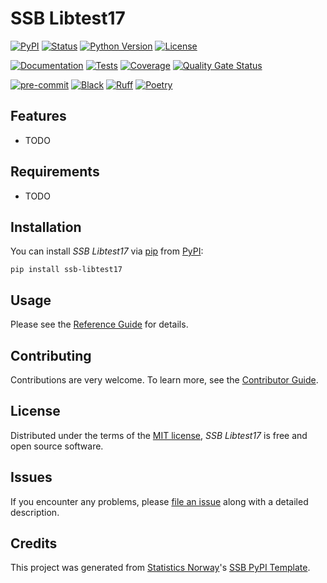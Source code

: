 # SSB Libtest17

[![PyPI](https://img.shields.io/pypi/v/ssb-libtest17.svg)][pypi status]
[![Status](https://img.shields.io/pypi/status/ssb-libtest17.svg)][pypi status]
[![Python Version](https://img.shields.io/pypi/pyversions/ssb-libtest17)][pypi status]
[![License](https://img.shields.io/pypi/l/ssb-libtest17)][license]

[![Documentation](https://github.com/statisticsnorway/ssb-libtest17/actions/workflows/docs.yml/badge.svg)][documentation]
[![Tests](https://github.com/statisticsnorway/ssb-libtest17/actions/workflows/tests.yml/badge.svg)][tests]
[![Coverage](https://sonarcloud.io/api/project_badges/measure?project=statisticsnorway_ssb-libtest17&metric=coverage)][sonarcov]
[![Quality Gate Status](https://sonarcloud.io/api/project_badges/measure?project=statisticsnorway_ssb-libtest17&metric=alert_status)][sonarquality]

[![pre-commit](https://img.shields.io/badge/pre--commit-enabled-brightgreen?logo=pre-commit&logoColor=white)][pre-commit]
[![Black](https://img.shields.io/badge/code%20style-black-000000.svg)][black]
[![Ruff](https://img.shields.io/endpoint?url=https://raw.githubusercontent.com/astral-sh/ruff/main/assets/badge/v2.json)](https://github.com/astral-sh/ruff)
[![Poetry](https://img.shields.io/endpoint?url=https://python-poetry.org/badge/v0.json)][poetry]

[pypi status]: https://pypi.org/project/ssb-libtest17/
[documentation]: https://statisticsnorway.github.io/ssb-libtest17
[tests]: https://github.com/statisticsnorway/ssb-libtest17/actions?workflow=Tests

[sonarcov]: https://sonarcloud.io/summary/overall?id=statisticsnorway_ssb-libtest17
[sonarquality]: https://sonarcloud.io/summary/overall?id=statisticsnorway_ssb-libtest17
[pre-commit]: https://github.com/pre-commit/pre-commit
[black]: https://github.com/psf/black
[poetry]: https://python-poetry.org/

## Features

- TODO

## Requirements

- TODO

## Installation

You can install _SSB Libtest17_ via [pip] from [PyPI]:

```console
pip install ssb-libtest17
```

## Usage

Please see the [Reference Guide] for details.

## Contributing

Contributions are very welcome.
To learn more, see the [Contributor Guide].

## License

Distributed under the terms of the [MIT license][license],
_SSB Libtest17_ is free and open source software.

## Issues

If you encounter any problems,
please [file an issue] along with a detailed description.

## Credits

This project was generated from [Statistics Norway]'s [SSB PyPI Template].

[statistics norway]: https://www.ssb.no/en
[pypi]: https://pypi.org/
[ssb pypi template]: https://github.com/statisticsnorway/ssb-pypitemplate
[file an issue]: https://github.com/statisticsnorway/ssb-libtest17/issues
[pip]: https://pip.pypa.io/

<!-- github-only -->

[license]: https://github.com/statisticsnorway/ssb-libtest17/blob/main/LICENSE
[contributor guide]: https://github.com/statisticsnorway/ssb-libtest17/blob/main/CONTRIBUTING.md
[reference guide]: https://statisticsnorway.github.io/ssb-libtest17/reference.html
